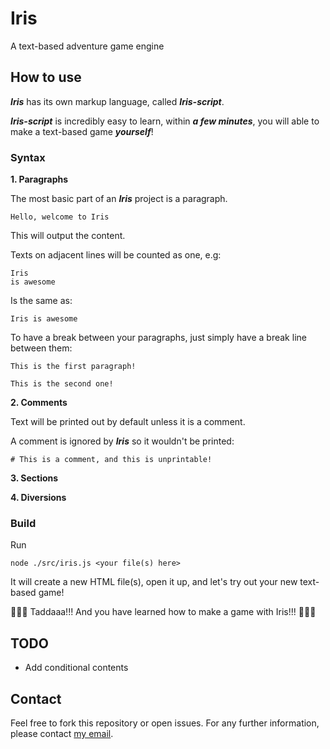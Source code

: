 # Iris
A text-based adventure game engine

## How to use
***Iris*** has its own markup language, called ***Iris-script***.

***Iris-script*** is incredibly easy to learn, within ***a few minutes***, you will able to make a text-based game ***yourself***!

### Syntax
**1. Paragraphs**

The most basic part of an ***Iris*** project is a paragraph.
```
Hello, welcome to Iris
```
This will output the content.

Texts on adjacent lines will be counted as one, e.g:
```
Iris
is awesome
```
Is the same as:
```
Iris is awesome
```

To have a break between your paragraphs, just simply have a break line between them:
```
This is the first paragraph!

This is the second one!
```

**2. Comments**

Text will be printed out by default unless it is a comment.

A comment is ignored by ***Iris*** so it wouldn't be printed:
```
# This is a comment, and this is unprintable!
```

**3. Sections**



**4. Diversions**



### Build
Run
```
node ./src/iris.js <your file(s) here>
```
It will create a new HTML file(s), open it up, and let's try out your new text-based game! 

🎉🎉🥳 Taddaaa!!! And you have learned how to make a game with Iris!!! 🎊🎊👏

## TODO
- Add conditional contents

## Contact
Feel free to fork this repository or open issues. For any further information, please contact [my email](mailto:nguyengiabach1201@gmail.com).
